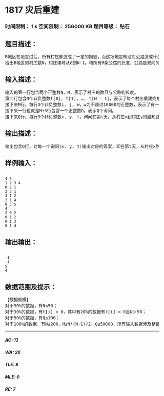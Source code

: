 # 1817 灾后重建   
### 时间限制： 1 s     空间限制： 256000 KB     题目等级： 钻石  
## 题目描述：  

<pre>
B地区在地震过后，所有村庄都造成了一定的损毁，而这场地震却没对公路造成什么影响。但是在村庄重建好之前，所有与未重建完成的村庄的公路均无法通车。换句话说，只有连接着两个重建完成的村庄的公路才能通车，只能到达重建完成的村庄。
给出B地区的村庄数N，村庄编号从0到N-1，和所有M条公路的长度，公路是双向的。并给出第i个村庄重建完成的时间t[i]，你可以认为是同时开始重建并在第t[i]天重建完成，并且在当天即可通车。若t[i]为0则说明地震未对此地区造成损坏，一开始就可以通车。之后有Q个询问(x, y, t)，对于每个询问你要回答在第t天，从村庄x到村庄y的最短路径长度为多少。如果无法找到从x村庄到y村庄的路径，经过若干个已重建完成的村庄，或者村庄x或村庄y在第t天仍未重建完成 ，则需要返回-1。
</pre>
  
  
## 输入描述：  

<pre>
输入的第一行包含两个正整数N，M，表示了村庄的数目与公路的长度。
第二行包含N个非负整数t[0], t[1], …, t[N – 1]，表示了每个村庄重建完成的时间，数据保证了t[0] ≤ t[1] ≤ … ≤ t[N – 1]。
接下来M行，每行3个非负整数i, j, w，w为不超过10000的正整数，表示了有一条连接村庄i与村庄j的道路，长度为w，保证i≠j，且对于任意一对村庄只会存在一条道路。
接下来一行也就是M+3行包含一个正整数Q，表示Q个询问。
接下来Q行，每行3个非负整数x, y, t，询问在第t天，从村庄x到村庄y的最短路径长度为多少，数据保证了t是不下降的。
</pre>
  
  
## 输出描述：  

<pre>
输出包含Q行，对每一个询问(x, y, t)输出对应的答案，即在第t天，从村庄x到村庄y的最短路径长度为多少。如果在第t天无法找到从x村庄到y村庄的路径，经过若干个已重建完成的村庄，或者村庄x或村庄y在第t天仍未修复完成，则输出-1。
</pre>
  
  
## 样例输入：  

<pre><code>
4 5
1 2 3 4
0 2 1
2 3 1
3 1 2
2 1 4
0 3 5
4
2 0 2
0 1 2
0 1 3
0 1 4
</code></pre>
  
  
## 输出输出：  

<pre><code>
-1
-1
5
4
</code></pre>
  
  
## 数据范围及提示：  

<pre>
【数据规模】
对于30%的数据，有N≤50；
对于30%的数据，有t[i] = 0，其中有20%的数据有t[i] = 0且N＞50；
对于50%的数据，有Q≤100；
对于100%的数据，有N≤200，M≤N*(N-1)/2，Q≤50000，所有输入数据涉及整数均不超过100000。
</pre>
  
  
***  

##### AC: 13  
##### WA: 20  
##### TLE: 8  
##### MLE: 0  
##### RE: 7  
